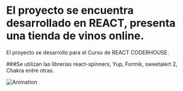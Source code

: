 # El proyecto se encuentra desarrollado en REACT, presenta una tienda de vinos online.
El proyecto se desarrollo para el Curso de REACT CODERHOUSE.

###Se utilizan las librerias react-spinners, Yup, Formik, sweetalert 2, Chakra entre otras.

![Animation](https://github.com/Rodymus/Tienda-de-Vinos-Alternativa/assets/61990609/5e33b80f-7f61-4b98-8c11-0257dc9cfb4e)
